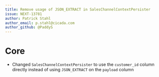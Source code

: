 ```yaml
---
title: Remove usage of JSON_EXTRACT in SalesChannelContextPersister
issue: NEXT-13781
author: Patrick Stahl
author_email: p.stahl@cicada.com 
author_github: @PaddyS
---
```

# Core
* Changed `SalesChannelContextPersister` to use the `customer_id` column directly instead of using `JSON_EXTRACT` on the `payload` column
